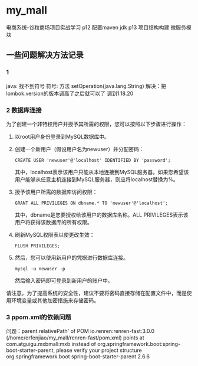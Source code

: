 # my_mall
电商系统-谷粒商场项目实战学习
p12 配置maven jdk
p13 项目结构构建 微服务模块




## 一些问题解决方法记录
### 1 
java: 找不到符号
符号: 方法 setOperation(java.lang.String)
解决：把lombok.version的版本调高了之后就可以了 调到1.18.20
### 2 数据库连接
为了创建一个非特权用户并授予其所需的权限，您可以按照以下步骤进行操作：

1. 以root用户身份登录到MySQL数据库中。

2. 创建一个新用户（假设用户名为newuser）并分配密码：

   ```
   CREATE USER 'newuser'@'localhost' IDENTIFIED BY 'password';
   ```

   其中，localhost表示该用户只能从本地连接到MySQL服务器。如果您希望该用户能够从任意主机连接到MySQL服务器，则应将localhost替换为%。

3. 授予该用户所需的数据库访问权限：

   ```
   GRANT ALL PRIVILEGES ON dbname.* TO 'newuser'@'localhost';
   ```

   其中，dbname是您要授权给该用户的数据库名称。ALL PRIVILEGES表示该用户将获得该数据库的所有权限。

4. 刷新MySQL权限表以使更改生效：

   ```
   FLUSH PRIVILEGES;
   ```

5. 然后，您可以使用新用户的凭据进行数据库连接。

   ```
   mysql -u newuser -p
   ```

   然后输入密码即可登录到新用户的账户中。

请注意，为了提高系统的安全性，建议不要将密码直接存储在配置文件中，而是使用环境变量或其他加密措施来存储密码。

### 3 ppom.xml的依赖问题
问题：parent.relativePath' of POM io.renren:renren-fast:3.0.0 (/home/erfenjiao/my_mall/renren-fast/pom.xml) points at com.atguigu.mxbmall:mxb instead of org.springframework.boot:spring-boot-starter-parent, please verify your project structure
	<parent>
		<groupId>org.springframework.boot</groupId>
		<artifactId>spring-boot-starter-parent</artifactId>
		<version>2.6.6</version>
		<relativePath ></relativePath>
	</parent>